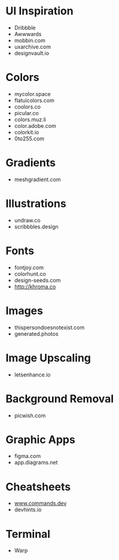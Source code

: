 # UI Inspiration
- Dribbble
- Awwwards
- mobbin.com
- uxarchive.com
- designvault.io

# Colors
- mycolor.space
- flatuicolors.com
- coolors.co
- picular.co
- colors.muz.li
- color.adobe.com
- colorkit.io
- 0to255.com

# Gradients
- meshgradient.com

# Illustrations
- undraw.co
- scribbbles.design

# Fonts
- fontjoy.com
- colorhunt.co
- design-seeds.com
- http://khroma.co

# Images
- thispersondoesnotexist.com
- generated.photos

# Image Upscaling
- letsenhance.io

# Background Removal
- picwish.com

# Graphic Apps
- figma.com
- app.diagrams.net

# Cheatsheets
- www.commands.dev
- devhints.io

# Terminal
- Warp
